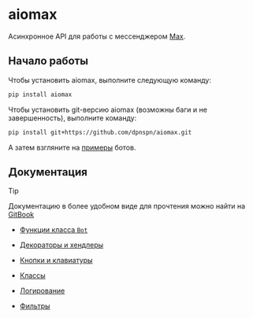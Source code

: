 # aiomax

Асинхронное API для работы с мессенджером [Max](https://max.ru).

## Начало работы

Чтобы установить aiomax, выполните следующую команду:

```bash
pip install aiomax
```

Чтобы установить git-версию aiomax (возможны баги и не завершенность), выполните команду:

```bash
pip install git+https://github.com/dpnspn/aiomax.git
```

А затем взгляните на [примеры](docs/examples.md) ботов.

## Документация

> [!TIP]
> Документацию в более удобном виде для прочтения можно найти на [GitBook](https://dpnspn.gitbook.io/aiomax)

- [Функции класса `Bot`](docs/bots.md)

- [Декораторы и хендлеры](docs/decorators.md)

- [Кнопки и клавиатуры](docs/buttons.md)

- [Классы](docs/classes.md)

- [Логирование](docs/logging.md)

- [Фильтры](docs/filters.md)
